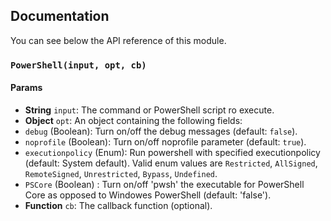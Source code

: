 ## Documentation

You can see below the API reference of this module.

### `PowerShell(input, opt, cb)`

#### Params

- **String** `input`: The command or PowerShell script ro execute.
- **Object** `opt`: An object containing the following fields:
 - `debug` (Boolean): Turn on/off the debug messages (default: `false`).
 - `noprofile` (Boolean): Turn on/off noprofile parameter (default: `true`).
 - `executionpolicy` (Enum): Run powershell with specified executionpolicy (default: System default). Valid enum values are `Restricted`, `AllSigned`, `RemoteSigned`, `Unrestricted`, `Bypass`, `Undefined`.
 - `PSCore` (Boolean) : Turn on/off 'pwsh' the executable for PowerShell Core as opposed to Windowes PowerShell (default: 'false').
- **Function** `cb`: The callback function (optional).

